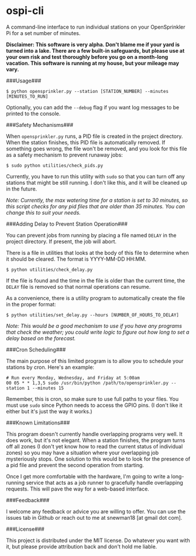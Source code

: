 ospi-cli
======================

A command-line interface to run individual stations on your OpenSprinkler Pi for a set number of minutes.

**Disclaimer: This software is very alpha. Don't blame me if your yard is turned into a lake. There are a few built-in safeguards, but please use at your own risk and test thoroughly before you go on a month-long vacation. This software is running at my house, but your mileage may vary.**

###Usage###

    $ python opensprinkler.py --station [STATION_NUMBER] --minutes [MINUTES_TO_RUN]

Optionally, you can add the `--debug` flag if you want log messages to be printed to the console.

###Safety Mechanisms###

When `opensprinkler.py` runs, a PID file is created in the project directory. When the station finishes, this PID file is automatically removed. If something goes wrong, the file won't be removed, and you look for this file as a safety mechanism to prevent runaway jobs:

    $ sudo python utilities/check_pids.py

Currently, you have to run this utility with `sudo` so that you can turn off any stations that might be still running. I don't like this, and it will be cleaned up in the future.

*Note: Currently, the max watering time for a station is set to 30 minutes, so this script checks for any pid files that are older than 35 minutes. You can change this to suit your needs.*

###Adding Delay to Prevent Station Operation###

You can prevent jobs from running by placing a file named `DELAY` in the project directory. If present, the job will abort.

There is a file in utilities that looks at the body of this file to determine when it should be cleared. The format is YYYY-MM-DD HH:MM.

    $ python utilities/check_delay.py

If the file is found and the time in the file is older than the current time, the `DELAY` file is removed so that normal operations can resume.

As a convenience, there is a utility program to automatically create the file in the proper format:

    $ python utilities/set_delay.py --hours [NUMBER_OF_HOURS_TO_DELAY]

*Note: This would be a good mechanism to use if you have any programs that check the weather; you could write logic to figure out how long to set a delay based on the forecast.*

###Cron Scheduling###

The main purpose of this limited program is to allow you to schedule your stations by cron. Here's an example:

    # Run every Monday, Wednesday, and Friday at 5:00am
    00 05 * * 1,3,5 sudo /usr/bin/python /path/to/opensprinkler.py --station 1 --minutes 15

Remember, this is cron, so make sure to use full paths to your files. You must use `sudo` since Python needs to access the GPIO pins. (I don't like it either but it's just the way it works.)

###Known Limitations###

This program doesn't currently handle overlapping programs very well. It does work, but it's not elegant. When a station finishes, the program turns off all zones (I don't yet know how to read the current status of individual zones) so you may have a situation where your overlapping job mysteriously stops. One solution to this would be to look for the presence of a pid file and prevent the second operation from starting.

Once I get more comfortable with the hardware, I'm going to write a long-running service that acts as a job runner to gracefully handle overlapping requests. This will pave the way for a web-based interface.

###Feedback###

I welcome any feedback or advice you are willing to offer. You can use the issues tab in Github or reach out to me at snewman18 [at gmail dot com].

###License###

This project is distributed under the MIT license. Do whatever you want with it, but please provide attribution back and don't hold me liable.
